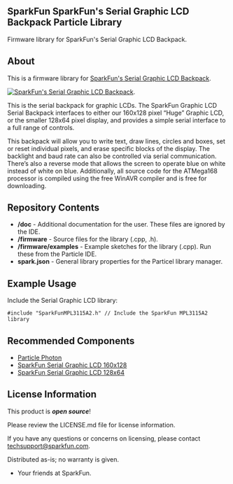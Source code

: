 ## SparkFun SparkFun's Serial Graphic LCD Backpack Particle Library

Firmware library for SparkFun's Serial Graphic LCD Backpack.

About
-------------------

This is a firmware library for [SparkFun's Serial Graphic LCD Backpack](https://www.sparkfun.com/products/9352).

[![SparkFun's Serial Graphic LCD Backpack](https://cdn.sparkfun.com//assets/parts/2/9/2/2/09352-01.jpg)](https://www.sparkfun.com/products/9352).

This is the serial backpack for graphic LCDs. The SparkFun Graphic LCD Serial Backpack interfaces to either our 160x128 pixel “Huge” Graphic LCD, or the smaller 128x64 pixel display, and provides a simple serial interface to a full range of controls.

This backpack will allow you to write text, draw lines, circles and boxes, set or reset individual pixels, and erase specific blocks of the display. The backlight and baud rate can also be controlled via serial communication. There’s also a reverse mode that allows the screen to operate blue on white instead of white on blue. Additionally, all source code for the ATMega168 processor is compiled using the free WinAVR compiler and is free for downloading.

Repository Contents
-------------------

* **/doc** - Additional documentation for the user. These files are ignored by the IDE. 
* **/firmware** - Source files for the library (.cpp, .h).
* **/firmware/examples** - Example sketches for the library (.cpp). Run these from the Particle IDE. 
* **spark.json** - General library properties for the Particel library manager. 

Example Usage
-------------------

Include the Serial Graphic LCD library:

	#include "SparkFunMPL3115A2.h" // Include the SparkFun MPL3115A2 library

Recommended Components
-------------------

* [Particle Photon](https://www.sparkfun.com/products/13345)
* [SparkFun Serial Graphic LCD 160x128](https://www.sparkfun.com/products/8884)
* [SparkFun Serial Graphic LCD 128x64](https://www.sparkfun.com/products/9351)

License Information
-------------------

This product is _**open source**_! 

Please review the LICENSE.md file for license information. 

If you have any questions or concerns on licensing, please contact techsupport@sparkfun.com.

Distributed as-is; no warranty is given.

- Your friends at SparkFun.
